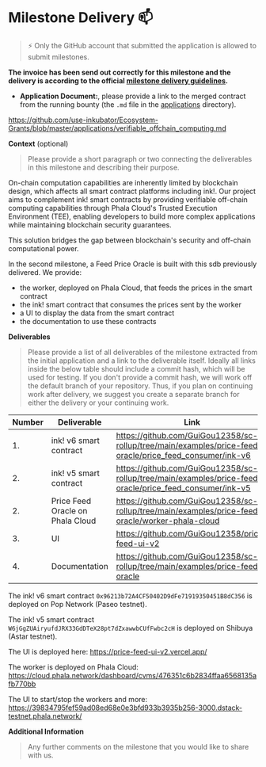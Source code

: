 # Milestone Delivery :mailbox:

> ⚡ Only the GitHub account that submitted the application is allowed to submit milestones. 

**The invoice has been send out correctly for this milestone and the delivery is according to the official [milestone delivery guidelines](https://github.com/use-inkubator/Support-Docs/blob/master/milestone-deliverables-guidelines.md).**  

* **Application Document:**, please provide a link to the merged contract from the running bounty (the `.md` file in the [applications](https://github.com/use-inkubator/Ecosystem-Grants/tree/master/applications) directory).

https://github.com/use-inkubator/Ecosystem-Grants/blob/master/applications/verifiable_offchain_computing.md

**Context** (optional)
> Please provide a short paragraph or two connecting the deliverables in this milestone and describing their purpose.

On-chain computation capabilities are inherently limited by blockchain design, which affects all smart contract platforms including ink!. Our project aims to complement ink! smart contracts by providing verifiable off-chain computing capabilities through Phala Cloud's Trusted Execution Environment (TEE), enabling developers to build more complex applications while maintaining blockchain security guarantees.

This solution bridges the gap between blockchain's security and off-chain computational power.

In the second milestone, a Feed Price Oracle is built with this sdb previously delivered. 
We provide:
- the worker, deployed on Phala Cloud, that feeds the prices in the smart contract
- the ink! smart contract that consumes the prices sent by the worker
- a UI to display the data from the smart contract
- the documentation to use these contracts


**Deliverables**
> Please provide a list of all deliverables of the milestone extracted from the initial application and a link to the deliverable itself. Ideally all links inside the below table should include a commit hash, which will be used for testing. If you don't provide a commit hash, we will work off the default branch of your repository. Thus, if you plan on continuing work after delivery, we suggest you create a separate branch for either the delivery or your continuing work. 

| Number | Deliverable                      | Link                                                                                                     | Notes |
|--------|----------------------------------|----------------------------------------------------------------------------------------------------------|-------|
| 1.     | ink! v6 smart contract           | https://github.com/GuiGou12358/sc-rollup/tree/main/examples/price-feed-oracle/price_feed_consumer/ink-v6 |       | 
| 2.     | ink! v5 smart contract           | https://github.com/GuiGou12358/sc-rollup/tree/main/examples/price-feed-oracle/price_feed_consumer/ink-v5 |       | 
| 2.     | Price Feed Oracle on Phala Cloud | https://github.com/GuiGou12358/sc-rollup/tree/main/examples/price-feed-oracle/worker-phala-cloud         |       | 
| 3.     | UI                               | https://github.com/GuiGou12358/price-feed-ui-v2                                                          |       | 
| 4.     | Documentation                    | https://github.com/GuiGou12358/sc-rollup/tree/main/examples/price-feed-oracle                            |       | 

The ink! v6 smart contract `0x96213b72A4CF50402D9dFe71919350451B8dC356` is deployed on Pop Network (Paseo testnet).

The ink! v5 smart contract `W6jGgZUAiryufdJRX33GdDTeX28pt7dZxawwbCUfFwbc2cH` is deployed on Shibuya (Astar testnet).

The UI is deployed here: https://price-feed-ui-v2.vercel.app/

The worker is deployed on Phala Cloud: https://cloud.phala.network/dashboard/cvms/476351c6b2834ffaa6568135afb770bb

The UI to start/stop the workers and more:  https://39834795fef59ad08ed68e0e3bfd933b3935b256-3000.dstack-testnet.phala.network/

**Additional Information**
> Any further comments on the milestone that you would like to share with us.

